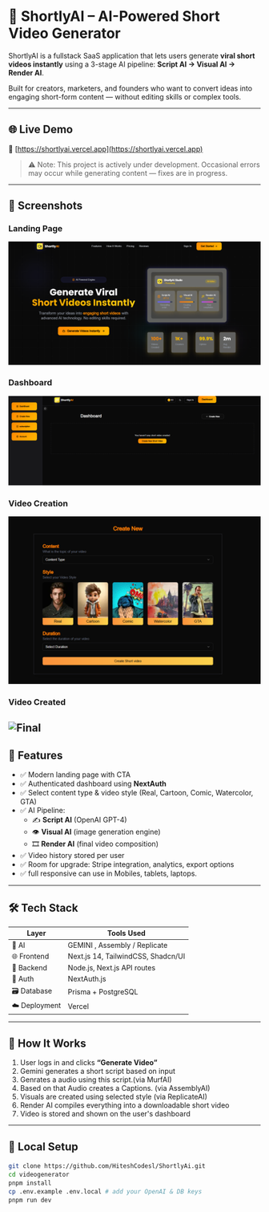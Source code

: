 # 🎥 ShortlyAI – AI-Powered Short Video Generator

ShortlyAI is a fullstack SaaS application that lets users generate **viral short videos instantly** using a 3-stage AI pipeline: **Script AI → Visual AI → Render AI**.

Built for creators, marketers, and founders who want to convert ideas into engaging short-form content — without editing skills or complex tools.

---

## 🌐 Live Demo

🔗 [[https://shortlyai.vercel.app](https://shortlyai.vercel.app) ](https://shortly-ai-wc8p.vercel.app/)

> ⚠️ Note: This project is actively under development. Occasional errors may occur while generating content — fixes are in progress.

---

## 📸 Screenshots

### Landing Page  
![Landing](./screenshots/landing.png)

### Dashboard  
![Dashboard](./screenshots/dashboard.png)

### Video Creation  
![Create](./screenshots/create-new.png)

### Video Created
![Final](./screenshots/video.png)
---

## 🚀 Features

- ✅ Modern landing page with CTA
- ✅ Authenticated dashboard using **NextAuth**
- ✅ Select content type & video style (Real, Cartoon, Comic, Watercolor, GTA)
- ✅ AI Pipeline:
  - ✍️ **Script AI** (OpenAI GPT-4)
  - 👁️ **Visual AI** (image generation engine)
  - 🎞️ **Render AI** (final video composition)
- ✅ Video history stored per user
- ✅ Room for upgrade: Stripe integration, analytics, export options
- ✅ full responsive can use in Mobiles, tablets, laptops.

---

## 🛠 Tech Stack

| Layer | Tools Used |
|-------|-------------|
| 🧠 AI | GEMINI , Assembly / Replicate |
| 🌐 Frontend | Next.js 14, TailwindCSS, Shadcn/UI |
| 🧪 Backend | Node.js, Next.js API routes |
| 🔐 Auth | NextAuth.js |
| 🗃️ Database | Prisma + PostgreSQL |
| ☁️ Deployment | Vercel  |

---

## 🧠 How It Works

1. User logs in and clicks **“Generate Video”**
2. Gemini generates a short script based on input
3. Genrates a audio using this script.(via MurfAI)
4. Based on that Audio creates a Captions. (via AssemblyAI)
3. Visuals are created using selected style (via ReplicateAI)
4. Render AI compiles everything into a downloadable short video
5. Video is stored and shown on the user's dashboard
---

## 🧪 Local Setup

```bash
git clone https://github.com/HiteshCodesl/ShortlyAi.git
cd videogenerator
pnpm install
cp .env.example .env.local # add your OpenAI & DB keys
pnpm run dev
